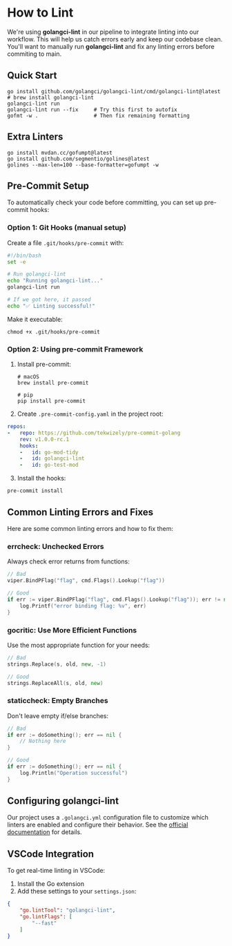 # How to Lint

We're using **golangci-lint** in our pipeline to integrate linting into our workflow. This will help us catch errors early and keep our codebase clean. You'll want to manually run **golangci-lint** and fix any linting errors before commiting to main.

## Quick Start

```shell
go install github.com/golangci/golangci-lint/cmd/golangci-lint@latest
# brew install golangci-lint
golangci-lint run
golangci-lint run --fix     # Try this first to autofix
gofmt -w .                  # Then fix remaining formatting
```

## Extra Linters

```shell
go install mvdan.cc/gofumpt@latest
go install github.com/segmentio/golines@latest
golines --max-len=100 --base-formatter=gofumpt -w
```

## Pre-Commit Setup

To automatically check your code before committing, you can set up pre-commit hooks:

### Option 1: Git Hooks (manual setup)

Create a file `.git/hooks/pre-commit` with:

```bash
#!/bin/bash
set -e

# Run golangci-lint
echo "Running golangci-lint..."
golangci-lint run

# If we got here, it passed
echo "✅ Linting successful!"
```

Make it executable:

```shell
chmod +x .git/hooks/pre-commit
```

### Option 2: Using pre-commit Framework

1. Install pre-commit: 
   ```shell
   # macOS
   brew install pre-commit
   
   # pip
   pip install pre-commit
   ```

2. Create `.pre-commit-config.yaml` in the project root:

```yaml
repos:
-   repo: https://github.com/tekwizely/pre-commit-golang
    rev: v1.0.0-rc.1
    hooks:
    -   id: go-mod-tidy
    -   id: golangci-lint
    -   id: go-test-mod
```

3. Install the hooks:
```shell
pre-commit install
```

## Common Linting Errors and Fixes

Here are some common linting errors and how to fix them:

### errcheck: Unchecked Errors
Always check error returns from functions:

```go
// Bad
viper.BindPFlag("flag", cmd.Flags().Lookup("flag"))

// Good
if err := viper.BindPFlag("flag", cmd.Flags().Lookup("flag")); err != nil {
    log.Printf("error binding flag: %v", err)
}
```

### gocritic: Use More Efficient Functions
Use the most appropriate function for your needs:

```go
// Bad
strings.Replace(s, old, new, -1)

// Good
strings.ReplaceAll(s, old, new)
```

### staticcheck: Empty Branches
Don't leave empty if/else branches:

```go
// Bad
if err := doSomething(); err == nil {
    // Nothing here
}

// Good
if err := doSomething(); err == nil {
    log.Println("Operation successful")
}
```

## Configuring golangci-lint

Our project uses a `.golangci.yml` configuration file to customize which linters are enabled and configure their behavior. See the [official documentation](https://golangci-lint.run/usage/configuration/) for details.

## VSCode Integration

To get real-time linting in VSCode:

1. Install the Go extension
2. Add these settings to your `settings.json`:

```json
{
    "go.lintTool": "golangci-lint",
    "go.lintFlags": [
        "--fast"
    ]
}
```